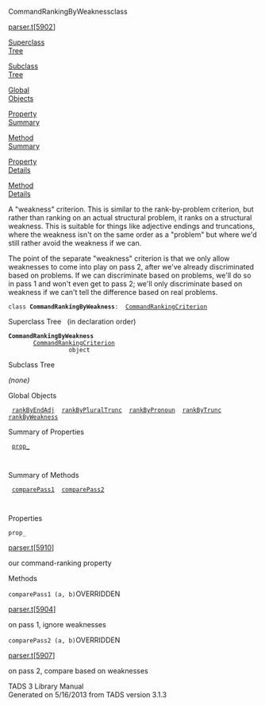 <span class="title">CommandRankingByWeakness</span><span class="type">class</span>

[parser.t](../file/parser.t.html)\[[5902](../source/parser.t.html#5902)\]

[Superclass  
Tree](#_SuperClassTree_)

[Subclass  
Tree](#_SubClassTree_)

[Global  
Objects](#_ObjectSummary_)

[Property  
Summary](#_PropSummary_)

[Method  
Summary](#_MethodSummary_)

[Property  
Details](#_Properties_)

[Method  
Details](#_Methods_)

<div class="fdesc">

A "weakness" criterion. This is similar to the rank-by-problem
criterion, but rather than ranking on an actual structural problem, it
ranks on a structural weakness. This is suitable for things like
adjective endings and truncations, where the weakness isn't on the same
order as a "problem" but where we'd still rather avoid the weakness if
we can.

The point of the separate "weakness" criterion is that we only allow
weaknesses to come into play on pass 2, after we've already
discriminated based on problems. If we can discriminate based on
problems, we'll do so in pass 1 and won't even get to pass 2; we'll only
discriminate based on weakness if we can't tell the difference based on
real problems.

`class `**`CommandRankingByWeakness`**` :   `[`CommandRankingCriterion`](../object/CommandRankingCriterion.html)

</div>

<span id="_SuperClassTree_"></span>

<div class="mjhd">

<span class="hdln">Superclass Tree</span>   (in declaration order)

</div>

**`CommandRankingByWeakness`**  
`         `[`CommandRankingCriterion`](../object/CommandRankingCriterion.html)  
`                 object`  
<span id="_SubClassTree_"></span>

<div class="mjhd">

<span class="hdln">Subclass Tree</span>  

</div>

*(none)* <span id="_ObjectSummary_"></span>

<div class="mjhd">

<span class="hdln">Global Objects</span>  

</div>

` `[`rankByEndAdj`](../object/rankByEndAdj.html)`  `[`rankByPluralTrunc`](../object/rankByPluralTrunc.html)`  `[`rankByPronoun`](../object/rankByPronoun.html)`  `[`rankByTrunc`](../object/rankByTrunc.html)`  `[`rankByWeakness`](../object/rankByWeakness.html)`  `
<span id="_PropSummary_"></span>

<div class="mjhd">

<span class="hdln">Summary of Properties</span>  

</div>

` `[`prop_`](#prop_)`  `

` `

<span id="_MethodSummary_"></span>

<div class="mjhd">

<span class="hdln">Summary of Methods</span>  

</div>

` `[`comparePass1`](#comparePass1)`  `[`comparePass2`](#comparePass2)`  `

` `

<span id="_Properties_"></span>

<div class="mjhd">

<span class="hdln">Properties</span>  

</div>

<span id="prop_"></span>

`prop_`

[parser.t](../file/parser.t.html)\[[5910](../source/parser.t.html#5910)\]

<div class="desc">

our command-ranking property

</div>

<span id="_Methods_"></span>

<div class="mjhd">

<span class="hdln">Methods</span>  

</div>

<span id="comparePass1"></span>

`comparePass1 (a, b)`<span class="rem">OVERRIDDEN</span>

[parser.t](../file/parser.t.html)\[[5904](../source/parser.t.html#5904)\]

<div class="desc">

on pass 1, ignore weaknesses

</div>

<span id="comparePass2"></span>

`comparePass2 (a, b)`<span class="rem">OVERRIDDEN</span>

[parser.t](../file/parser.t.html)\[[5907](../source/parser.t.html#5907)\]

<div class="desc">

on pass 2, compare based on weaknesses

</div>

<div class="ftr">

TADS 3 Library Manual  
Generated on 5/16/2013 from TADS version 3.1.3

</div>
